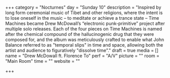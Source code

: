 +++
category = "Nocturnes"
day = "Sunday 10"
description = "Inspired by long form ceremonial music of Tibet and other religions, where the intent is to lose oneself in the music – to meditate or achieve a trance state – Time Machines became Drew McDowall’s “electronic punk-primitive” project after multiple solo releases. Each of the four pieces on Time Machines is named after the chemical compound of the hallucinogenic drug that they were composed for, and the album was meticulously crafted to enable what John Balance referred to as \"temporal slips\" in time and space, allowing both the artist and audience to figuratively \"dissolve time\"."
draft = true
media = []
name = "Drew McDowall ft. Florence To"
perf = "A/V"
picture = ""
room = "Main Room"
time = ""
website = ""

+++
